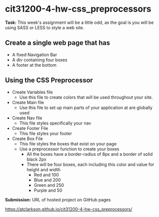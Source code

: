 # cit31200-4-hw-css_preprocessors

**Task:** This week's assignment will be a little odd, as the goal is you will be using SASS or LESS to style a web site. 

## Create a single web page that has

- A fixed Navigation Bar
- A div containing four boxes
- A footer at the bottom

## Using the CSS Preprocessor

- Create Variables file
  - Use this file to create colors that will be used throughout your site.
- Create Main file
  - Use this file to set up main parts of your application at are globally used
- Create Nav file
  - This file styles specifically your nav
- Create Footer File
  - This file styles your footer
- Create Box File
  - This file styles the boxes that exist on your page
  - Use a preprocessor function to create your boxes
    - All the boxes have a border-radius of 8px and a border of solid black 2px
    - There will be four boxes, each including this color and value for height and width
      - Red and 100
      - Blue and 200
      - Green and 250
      - Purple and 50

**Submission:** URL of hosted project on GitHub pages

https://atclarkson.github.io/cit31200-4-hw-css_preprocessors/
